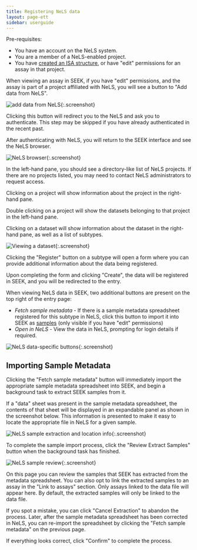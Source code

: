 ```yaml
---
title: Registering NeLS data
layout: page-ett
sidebar: userguide
---
```


Pre-requisites:
 - You have an account on the NeLS system.
 - You are a member of a NeLS-enabled project.
 - You have [created an ISA structure](generating-the-isa-structure.html), or have "edit" permissions for an assay in that project.



When viewing an assay in SEEK, if you have "edit" permissions, and the assay is part of a project affiliated with NeLS, you will
see a button to "Add data from NeLS".

![add data from NeLS](/images/user-guide/add_data_from_nels.png){:.screenshot}

Clicking this button will redirect you to the NeLS and ask you to authenticate. This step may be skipped if you have already
authenticated in the recent past.

After authenticating with NeLS, you will return to the SEEK interface and see the NeLS browser.

![NeLS browser](/images/user-guide/nels_browser.png){:.screenshot}

In the left-hand pane, you should see a directory-like list of NeLS projects. If there are no projects listed, you may need to contact NeLS administrators to request access.

Clicking on a project will show information about the project in the right-hand pane.

Double clicking on a project will show the datasets belonging to that project in the left-hand pane.

Clicking on a dataset will show information about the dataset in the right-hand pane, as well as a list of subtypes.

![Viewing a dataset](/images/user-guide/nels_dataset.png){:.screenshot}

Clicking the "Register" button on a subtype will open a form where you can provide additional information about the data being registered.

Upon completing the form and clicking "Create", the data will be registered in SEEK, and you will be redirected to the entry.

When viewing NeLS data in SEEK, two additional buttons are present on the top right of the entry page:

 - *Fetch sample metadata* - If there is a sample metadata spreadsheet registered for this subtype in NeLS, click this button to import it into SEEK as [samples](samples.html) (only visible if you have "edit" permissions)
 - *Open in NeLS* - View the data in NeLS, prompting for login details if required.

![NeLS data-specific buttons](/images/user-guide/nels_buttons.png){:.screenshot}

## Importing Sample Metadata

Clicking the "Fetch sample metadata" button will immediately import the appropriate sample metadata spreadsheet into SEEK, and begin a background task to extract SEEK samples from it.

If a "data" sheet was present in the sample metadata spreadsheet, the contents of that sheet will be displayed in an expandable panel as shown in the screenshot below.
This information is presented to make it easy to locate the appropriate file in NeLS for a given sample.

![NeLS sample extraction and location info](/images/user-guide/nels_location_info.png){:.screenshot}

To complete the sample import process, click the "Review Extract Samples" button when the background task has finished.

![NeLS sample review](/images/user-guide/nels_sample_extraction.png){:.screenshot}

On this page you can review the samples that SEEK has extracted from the metadata spreadsheet.
You can also opt to link the extracted samples to an assay in the "Link to assays" section. Only assays linked to the data file will appear here. By default, the extracted samples will only be linked to the data file.

If you spot a mistake, you can click "Cancel Extraction" to abandon the process.
Later, after the sample metadata spreadsheet has been corrected in NeLS, you can re-import the spreadsheet by clicking the "Fetch sample metadata" on the previous page.

If everything looks correct, click "Confirm" to complete the process.
